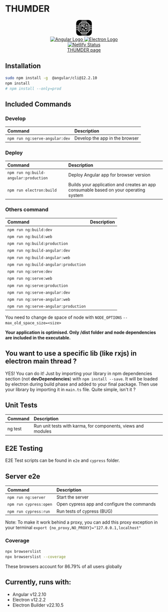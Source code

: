 THUMDER
=======

<center>
  <img src="./src/assets/icons/favicon.256x256.png" alt="ICON" width="10%" height="10%"/>
</center>

<center>
  <a href="https://angular.io/">
    <img src="https://www.vectorlogo.zone/logos/angular/angular-icon.svg" alt="Angular Logo" width="10%" height="10%"/>
  </a>
  <a href="https://electronjs.org/">
    <img src="https://www.vectorlogo.zone/logos/electronjs/electronjs-icon.svg" alt="Electron Logo">
  </a>
</center>

<center>
  <a href="https://app.netlify.com/sites/thumder/deploys">
    <img src="https://api.netlify.com/api/v1/badges/491cdbc6-34ea-4ef0-92c0-be4f2a2ec3cb/deploy-status" alt="Netlify Status">
  </a>
</center>

<center>
  <a href="https://thumder.netlify.com">THUMDER page</a>
</center>

## Installation

```bash
sudo npm install -g  @angular/cli@12.2.10
npm install 
# npm install --only=prod
```

## Included Commands

### Develop

| Command                        | Description                    |
|:-------------------------------|:-------------------------------|
| `npm run ng:serve-angular:dev` | Develop the app in the browser |

### Deploy

| Command                               | Description                                                                          |
|:--------------------------------------|:-------------------------------------------------------------------------------------|
| `npm run ng:build-angular:production` | Deploy Angular app for browser version                                               |
| `npm run electron:build`              | Builds your application and creates an app consumable based on your operating system |

### Others command

| Command                                 | Description   |
|:----------------------------------------|:--------------|
| `npm run ng:build:dev`                  |               |
| `npm run ng:build:web`                  |               |
| `npm run ng:build:production`           |               |
| `npm run ng:build-angular:dev`          |               |
| `npm run ng:build-angular:web`          |               |
| `npm run ng:build-angular:production`   |               |
| `npm run ng:serve:dev`                  |               |
| `npm run ng:serve:web`                  |               |
| `npm run ng:serve:production`           |               |
| `npm run ng:serve-angular:dev`          |               |
| `npm run ng:serve-angular:web`          |               |
| `npm run ng:serve-angular:production`   |               |

You need to change de space of node with `NODE_OPTIONS` `--max_old_space_size=<size>`

**Your application is optimised. Only /dist folder and node dependencies are included in the executable.**

## You want to use a specific lib (like rxjs) in electron main thread ?

YES! You can do it! Just by importing your library in npm dependencies section (not **devDependencies**)
with `npm install --save`. It will be loaded by electron during build phase and added to your final package. Then use
your library by importing it in `main.ts` file. Quite simple, isn't it ?

## Unit Tests

| Command  | Description                                                  |
|:---------|:-------------------------------------------------------------|
| ng test  | Run unit tests with karma, for components, views and modules |

## E2E Testing

E2E Test scripts can be found in `e2e` and `cypress` folder.

## Server e2e

| Command                 | Description                                 |
|:------------------------|:--------------------------------------------|
| `npm run ng:server`     | Start the server                            |
| `npm run cypress:open`  | Open cypress app and configure the commands |
| `npm run cypress:run`   | Run tests of cypress (BUG)                  |

Note: To make it work behind a proxy, you can add this proxy exception in your terminal
`export {no_proxy,NO_PROXY}="127.0.0.1,localhost"`

### Coverage

```bash
npx browserslist
npx browserslist --coverage
```

These browsers account for 86.79% of all users globally

## Currently, runs with:

- Angular v12.2.10
- Electron v12.2.2
- Electron Builder v22.10.5

[//]: #
